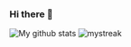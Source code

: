 ### Hi there 👋

![My github stats](https://github-readme-stats.vercel.app/api?username=mamounbs&show_icons=true&theme=github_dark)
<img src="https://github-readme-streak-stats.herokuapp.com/?user=mamounbs&theme=tokyonight_duo" alt="mystreak"/>

